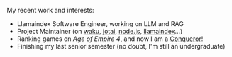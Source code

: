 My recent work and interests:

- Llamaindex Software Engineer, working on LLM and RAG
- Project Maintainer (on [waku](https://github.com/dai-shi/waku), [jotai](https://github.com/pmndrs/jotai), [node.js](https://github.com/nodejs/node), [llamaindex](https://github.com/run-llama)...)
- Ranking games on _Age of Empire 4_, and now I am a [Conqueror](https://aoe4world.com/players/1547419)!
- Finishing my last senior semester (no doubt, I'm still an undergraduate)
